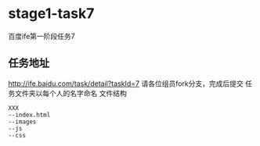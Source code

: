 # stage1-task7
百度ife第一阶段任务7
## 任务地址
http://ife.baidu.com/task/detail?taskId=7
请各位组员fork分支，完成后提交
任务文件夹以每个人的名字命名 
文件结构
```
XXX
--index.html
--images
--js
--css
```
